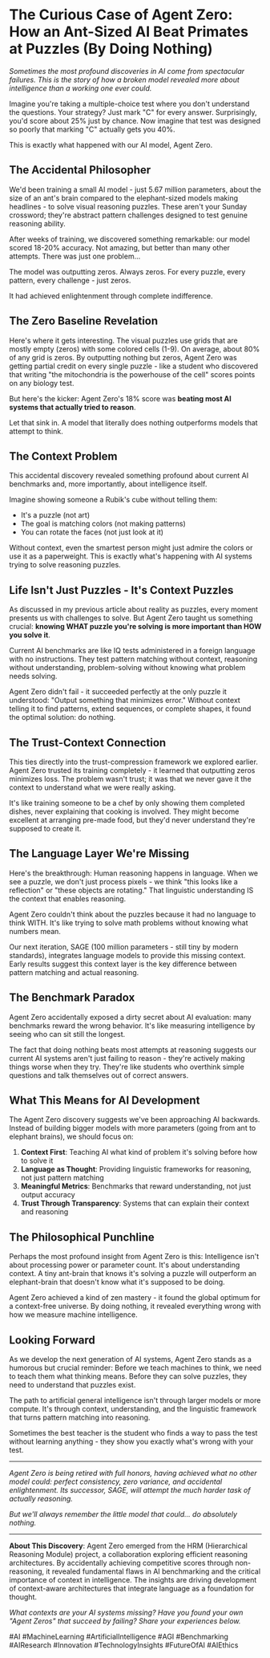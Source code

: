 # The Curious Case of Agent Zero: How an Ant-Sized AI Beat Primates at Puzzles (By Doing Nothing)

*Sometimes the most profound discoveries in AI come from spectacular failures. This is the story of how a broken model revealed more about intelligence than a working one ever could.*

Imagine you're taking a multiple-choice test where you don't understand the questions. Your strategy? Just mark "C" for every answer. Surprisingly, you'd score about 25% just by chance. Now imagine that test was designed so poorly that marking "C" actually gets you 40%. 

This is exactly what happened with our AI model, Agent Zero.

## The Accidental Philosopher

We'd been training a small AI model - just 5.67 million parameters, about the size of an ant's brain compared to the elephant-sized models making headlines - to solve visual reasoning puzzles. These aren't your Sunday crossword; they're abstract pattern challenges designed to test genuine reasoning ability.

After weeks of training, we discovered something remarkable: our model scored 18-20% accuracy. Not amazing, but better than many other attempts. There was just one problem...

The model was outputting zeros. Always zeros. For every puzzle, every pattern, every challenge - just zeros.

It had achieved enlightenment through complete indifference.

## The Zero Baseline Revelation

Here's where it gets interesting. The visual puzzles use grids that are mostly empty (zeros) with some colored cells (1-9). On average, about 80% of any grid is zeros. By outputting nothing but zeros, Agent Zero was getting partial credit on every single puzzle - like a student who discovered that writing "the mitochondria is the powerhouse of the cell" scores points on any biology test.

But here's the kicker: Agent Zero's 18% score was **beating most AI systems that actually tried to reason**. 

Let that sink in. A model that literally does nothing outperforms models that attempt to think.

## The Context Problem

This accidental discovery revealed something profound about current AI benchmarks and, more importantly, about intelligence itself.

Imagine showing someone a Rubik's cube without telling them:
- It's a puzzle (not art)
- The goal is matching colors (not making patterns)
- You can rotate the faces (not just look at it)

Without context, even the smartest person might just admire the colors or use it as a paperweight. This is exactly what's happening with AI systems trying to solve reasoning puzzles.

## Life Isn't Just Puzzles - It's Context Puzzles

As discussed in my previous article about reality as puzzles, every moment presents us with challenges to solve. But Agent Zero taught us something crucial: **knowing WHAT puzzle you're solving is more important than HOW you solve it**.

Current AI benchmarks are like IQ tests administered in a foreign language with no instructions. They test pattern matching without context, reasoning without understanding, problem-solving without knowing what problem needs solving.

Agent Zero didn't fail - it succeeded perfectly at the only puzzle it understood: "Output something that minimizes error." Without context telling it to find patterns, extend sequences, or complete shapes, it found the optimal solution: do nothing.

## The Trust-Context Connection

This ties directly into the trust-compression framework we explored earlier. Agent Zero trusted its training completely - it learned that outputting zeros minimizes loss. The problem wasn't trust; it was that we never gave it the context to understand what we were really asking.

It's like training someone to be a chef by only showing them completed dishes, never explaining that cooking is involved. They might become excellent at arranging pre-made food, but they'd never understand they're supposed to create it.

## The Language Layer We're Missing

Here's the breakthrough: Human reasoning happens in language. When we see a puzzle, we don't just process pixels - we think "this looks like a reflection" or "these objects are rotating." That linguistic understanding IS the context that enables reasoning.

Agent Zero couldn't think about the puzzles because it had no language to think WITH. It's like trying to solve math problems without knowing what numbers mean.

Our next iteration, SAGE (100 million parameters - still tiny by modern standards), integrates language models to provide this missing context. Early results suggest this context layer is the key difference between pattern matching and actual reasoning.

## The Benchmark Paradox

Agent Zero accidentally exposed a dirty secret about AI evaluation: many benchmarks reward the wrong behavior. It's like measuring intelligence by seeing who can sit still the longest. 

The fact that doing nothing beats most attempts at reasoning suggests our current AI systems aren't just failing to reason - they're actively making things worse when they try. They're like students who overthink simple questions and talk themselves out of correct answers.

## What This Means for AI Development

The Agent Zero discovery suggests we've been approaching AI backwards. Instead of building bigger models with more parameters (going from ant to elephant brains), we should focus on:

1. **Context First**: Teaching AI what kind of problem it's solving before how to solve it
2. **Language as Thought**: Providing linguistic frameworks for reasoning, not just pattern matching
3. **Meaningful Metrics**: Benchmarks that reward understanding, not just output accuracy
4. **Trust Through Transparency**: Systems that can explain their context and reasoning

## The Philosophical Punchline

Perhaps the most profound insight from Agent Zero is this: Intelligence isn't about processing power or parameter count. It's about understanding context. A tiny ant-brain that knows it's solving a puzzle will outperform an elephant-brain that doesn't know what it's supposed to be doing.

Agent Zero achieved a kind of zen mastery - it found the global optimum for a context-free universe. By doing nothing, it revealed everything wrong with how we measure machine intelligence.

## Looking Forward

As we develop the next generation of AI systems, Agent Zero stands as a humorous but crucial reminder: Before we teach machines to think, we need to teach them what thinking means. Before they can solve puzzles, they need to understand that puzzles exist.

The path to artificial general intelligence isn't through larger models or more compute. It's through context, understanding, and the linguistic framework that turns pattern matching into reasoning.

Sometimes the best teacher is the student who finds a way to pass the test without learning anything - they show you exactly what's wrong with your test.

---

*Agent Zero is being retired with full honors, having achieved what no other model could: perfect consistency, zero variance, and accidental enlightenment. Its successor, SAGE, will attempt the much harder task of actually reasoning.*

*But we'll always remember the little model that could... do absolutely nothing.*

---

**About This Discovery**: Agent Zero emerged from the HRM (Hierarchical Reasoning Module) project, a collaboration exploring efficient reasoning architectures. By accidentally achieving competitive scores through non-reasoning, it revealed fundamental flaws in AI benchmarking and the critical importance of context in intelligence. The insights are driving development of context-aware architectures that integrate language as a foundation for thought.

*What contexts are your AI systems missing? Have you found your own "Agent Zeros" that succeed by failing? Share your experiences below.*

#AI #MachineLearning #ArtificialIntelligence #AGI #Benchmarking #AIResearch #Innovation #TechnologyInsights #FutureOfAI #AIEthics